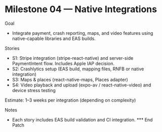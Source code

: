 # Milestone 04 — Native Integrations

Goal
- Integrate payment, crash reporting, maps, and video features using native-capable libraries and EAS builds.

Stories
- S1: Stripe integration (stripe-react-native) and server-side PaymentIntent flow. Includes Apple IAP decision.
- S2: Crashlytics setup (EAS build, mapping files, RNFB or native integration)
- S3: Maps & places (react-native-maps, Places adapter)
- S4: Video playback and upload (expo-av / react-native-video) and device stress testing

Estimate: 1–3 weeks per integration (depending on complexity)

Notes
- Each story includes EAS build validation and CI integration.
*** End Patch